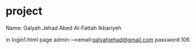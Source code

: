 # project
Name: Galyah Jehad Abed Al-Fattah Ikbariyeh

in login1.html page
admin:-->email:galyahjehad@gmail.com
password:106



 
